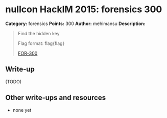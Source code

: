 # nullcon HackIM 2015: forensics 300

**Category:** forensics
**Points:** 300
**Author:** mehimansu
**Description:**

> Find the hidden key
>
> Flag format: flag{flag}
>
> [FOR-300](FOR-300)

## Write-up

(TODO)

## Other write-ups and resources

* none yet
